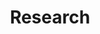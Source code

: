 ---
title: Research
slug: research
taxonomy:
	tag: industry
content:
    items:
        '@taxonomy.industry': research
    order:
        by: date
        dir: desc
---